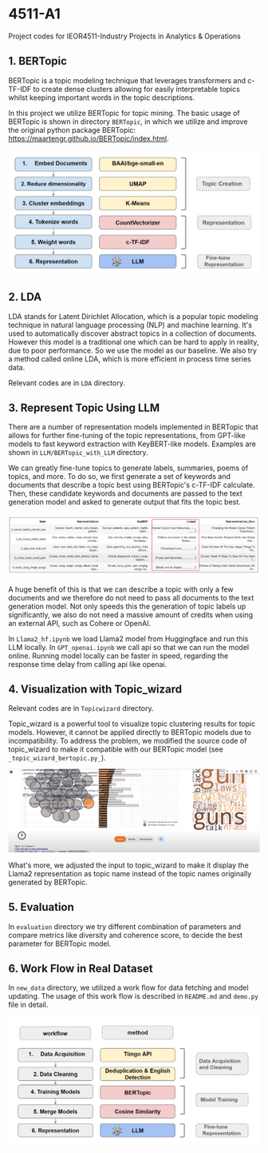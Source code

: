 # 4511-A1
Project codes for IEOR4511-Industry Projects in Analytics &amp; Operations

## 1. BERTopic
BERTopic is a topic modeling technique that leverages transformers and c-TF-IDF to create dense clusters allowing for easily interpretable topics whilst keeping important words in the topic descriptions.

In this project we utilize BERTopic for topic mining. The basic usage of BERTopic is shown in directory `BERTopic`, in which we utilize and improve the original python package BERTopic: https://maartengr.github.io/BERTopic/index.html.

![1](https://github.com/Jiayi-Wang0606/4511-A1/blob/main/pic/1.png)

## 2. LDA
LDA stands for Latent Dirichlet Allocation, which is a popular topic modeling technique in natural language processing (NLP) and machine learning. It's used to automatically discover abstract topics in a collection of documents. However this model is a traditional one which can be hard to apply in reality, due to poor performance. So we use the model as our baseline. We also try a method called online LDA, which is more efficient in process time series data. 

Relevant codes are in `LDA` directory.

## 3. Represent Topic Using LLM
There are a number of representation models implemented in BERTopic that allows for further fine-tuning of the topic representations, from GPT-like models to fast keyword extraction with KeyBERT-like models. Examples are shown in `LLM/BERTopic_with_LLM` directory. 

We can greatly fine-tune topics to generate labels, summaries, poems of topics, and more. To do so, we first generate a set of keywords and documents that describe a topic best using BERTopic's c-TF-IDF calculate. Then, these candidate keywords and documents are passed to the text generation model and asked to generate output that fits the topic best.

![2](https://github.com/Jiayi-Wang0606/4511-A1/blob/main/pic/2.png)

A huge benefit of this is that we can describe a topic with only a few documents and we therefore do not need to pass all documents to the text generation model. Not only speeds this the generation of topic labels up significantly, we also do not need a massive amount of credits when using an external API, such as Cohere or OpenAI.

In `Llama2_hf.ipynb` we load Llama2 model from Huggingface and run this LLM locally. In `GPT_openai.ipynb` we call api so that we can run the model online. Running model locally can be faster in speed, regarding the response time delay from calling api like openai.

## 4. Visualization with Topic_wizard
Relevant codes are in `Topicwizard` directory.

Topic_wizard is a powerful tool to visualize topic clustering results for topic models. However, it cannot be applied directly to BERTopic models due to incompatibility. To address the problem, we modified the source code of topic_wizard to make it compatible with our BERTopic model (see `_topic_wizard_bertopic.py_`).

![3](https://github.com/Jiayi-Wang0606/4511-A1/blob/main/pic/3.png)

What's more, we adjusted the input to topic_wizard to make it display the Llama2 representation as topic name instead of the topic names originally generated by BERTopic.

## 5. Evaluation
In `evaluation` directory we try different combination of parameters and compare metrics like diversity and coherence score, to decide the best parameter for BERTopic model.

## 6. Work Flow in Real Dataset
In `new_data` directory, we utilized a work flow for data fetching and model updating. The usage of this work flow is described in `README.md` and `demo.py` file in detail. 

![4](https://github.com/Jiayi-Wang0606/4511-A1/blob/main/pic/4.png)
